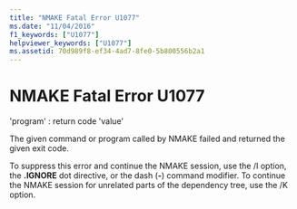 ```yaml
---
title: "NMAKE Fatal Error U1077"
ms.date: "11/04/2016"
f1_keywords: ["U1077"]
helpviewer_keywords: ["U1077"]
ms.assetid: 70d989f8-ef34-4ad7-8fe0-5b800556b2a1
---
```

# NMAKE Fatal Error U1077

'program' : return code 'value'

The given command or program called by NMAKE failed and returned the given exit code.

To suppress this error and continue the NMAKE session, use the /I option, the **.IGNORE** dot directive, or the dash (**-**) command modifier. To continue the NMAKE session for unrelated parts of the dependency tree, use the /K option.
